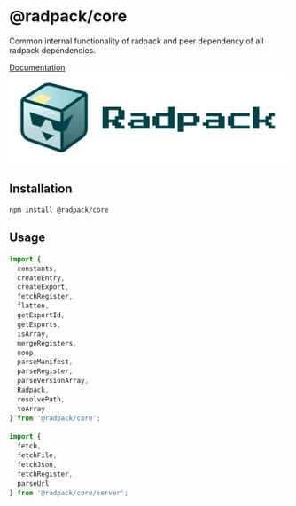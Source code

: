 # @radpack/core
Common internal functionality of radpack and peer dependency of all radpack dependencies.

[Documentation](https://godaddy.github.io/radpack)
![Logo](../../docs/static/radpack-logo.svg)


## Installation
```sh
npm install @radpack/core
```


## Usage
```js
import {
  constants,
  createEntry,
  createExport,
  fetchRegister,
  flatten,
  getExportId,
  getExports,
  isArray,
  mergeRegisters,
  noop,
  parseManifest,
  parseRegister,
  parseVersionArray,
  Radpack,
  resolvePath,
  toArray
} from '@radpack/core';

import {
  fetch,
  fetchFile,
  fetchJson,
  fetchRegister,
  parseUrl
} from '@radpack/core/server';
```

